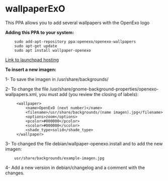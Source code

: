 # wallpaperExO

This PPA allows you to add several wallpapers with the OpenExo logo

**Adding this PPA to your system:**

        sudo add-apt-repository ppa:openexo/openexo-wallpapers
        sudo apt-get update
        sudo apt install wallpaper-openexo


[Link to launchpad hosting ](https://launchpad.net/~openexo/+archive/ubuntu/openexo-wallpapers)

**To insert a new imagen:**

1- To save the imagen in /usr/share/backgrounds/

2- To change the file /usr/share/gnome-background-properties/openexo-wallpapers.xml, you must add (you review the closing of labels):

         <wallpaper>
             <name>OpenExO (next number)</name>
             <filename>/usr/share/backgrounds/(name imagen).jpg</filename>
             <options>zoom</options>
             <pcolor>#000000</pcolor>
             <scolor>#000000</scolor>
             <shade_type>solid</shade_type>
         </wallpaper>

3- To changed the file debian/wallpaper-openexo.install and to add the new imagen:

        usr/share/backgrounds/example-imagen.jpg 

4- Add a new version in debian/changelog and a comment with the changes.